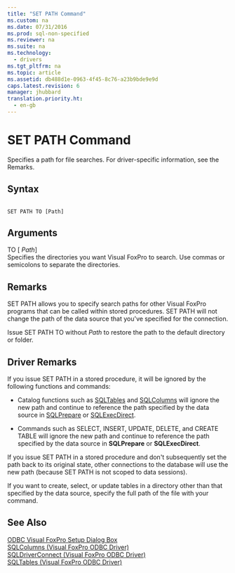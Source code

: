 ```yaml
---
title: "SET PATH Command"
ms.custom: na
ms.date: 07/31/2016
ms.prod: sql-non-specified
ms.reviewer: na
ms.suite: na
ms.technology: 
  - drivers
ms.tgt_pltfrm: na
ms.topic: article
ms.assetid: db488d1e-0963-4f45-8c76-a23b9bde9e9d
caps.latest.revision: 6
manager: jhubbard
translation.priority.ht: 
  - en-gb
---
```

# SET PATH Command
Specifies a path for file searches. For driver-specific information, see the Remarks.  
  
## Syntax  
  
```  
  
SET PATH TO [Path]  
```  
  
## Arguments  
 TO [ *Path*]  
 Specifies the directories you want Visual FoxPro to search. Use commas or semicolons to separate the directories.  
  
## Remarks  
 SET PATH allows you to specify search paths for other Visual FoxPro programs that can be called within stored procedures. SET PATH will not change the path of the data source that you've specified for the connection.  
  
 Issue SET PATH TO without *Path* to restore the path to the default directory or folder.  
  
## Driver Remarks  
 If you issue SET PATH in a stored procedure, it will be ignored by the following functions and commands:  
  
-   Catalog functions such as [SQLTables](../content/SQLTables--Visual-FoxPro-ODBC-Driver-.md) and [SQLColumns](../content/SQLColumns--Visual-FoxPro-ODBC-Driver-.md) will ignore the new path and continue to reference the path specified by the data source in [SQLPrepare](../content/SQLPrepare--Visual-FoxPro-ODBC-Driver-.md) or [SQLExecDirect](../content/SQLExecDirect--Visual-FoxPro-ODBC-Driver-.md).  
  
-   Commands such as SELECT, INSERT, UPDATE, DELETE, and CREATE TABLE will ignore the new path and continue to reference the path specified by the data source in **SQLPrepare** or **SQLExecDirect**.  
  
 If you issue SET PATH in a stored procedure and don't subsequently set the path back to its original state, other connections to the database will use the new path (because SET PATH is not scoped to data sessions).  
  
 If you want to create, select, or update tables in a directory other than that specified by the data source, specify the full path of the file with your command.  
  
## See Also  
 [ODBC Visual FoxPro Setup Dialog Box](../content/ODBC-Visual-FoxPro-Setup-Dialog-Box.md)   
 [SQLColumns (Visual FoxPro ODBC Driver)](../content/SQLColumns--Visual-FoxPro-ODBC-Driver-.md)   
 [SQLDriverConnect (Visual FoxPro ODBC Driver)](../content/SQLDriverConnect--Visual-FoxPro-ODBC-Driver-.md)   
 [SQLTables (Visual FoxPro ODBC Driver)](../content/SQLTables--Visual-FoxPro-ODBC-Driver-.md)